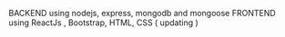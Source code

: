 BACKEND using nodejs, express, mongodb and mongoose
FRONTEND using ReactJs , Bootstrap, HTML, CSS ( updating )
